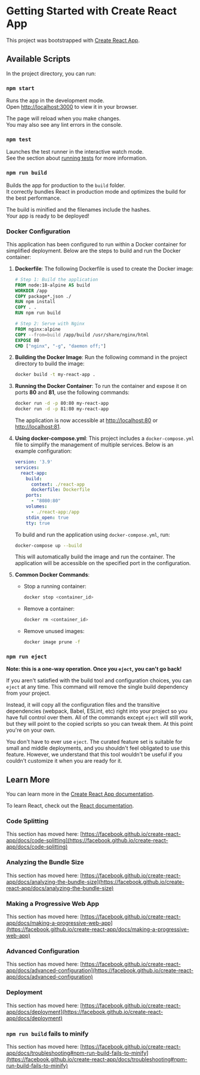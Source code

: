 # Getting Started with Create React App

This project was bootstrapped with [Create React App](https://github.com/facebook/create-react-app).

## Available Scripts

In the project directory, you can run:

### `npm start`

Runs the app in the development mode.\
Open [http://localhost:3000](http://localhost:3000) to view it in your browser.

The page will reload when you make changes.\
You may also see any lint errors in the console.

### `npm test`

Launches the test runner in the interactive watch mode.\
See the section about [running tests](https://facebook.github.io/create-react-app/docs/running-tests) for more information.

### `npm run build`

Builds the app for production to the `build` folder.\
It correctly bundles React in production mode and optimizes the build for the best performance.

The build is minified and the filenames include the hashes.\
Your app is ready to be deployed!

### Docker Configuration

This application has been configured to run within a Docker container for simplified deployment. Below are the steps to build and run the Docker container:

1. **Dockerfile**: The following Dockerfile is used to create the Docker image:
   ```dockerfile
   # Step 1: Build the application
   FROM node:18-alpine AS build
   WORKDIR /app
   COPY package*.json ./
   RUN npm install
   COPY . .
   RUN npm run build

   # Step 2: Serve with Nginx
   FROM nginx:alpine
   COPY --from=build /app/build /usr/share/nginx/html
   EXPOSE 80
   CMD ["nginx", "-g", "daemon off;"]
   ```

2. **Building the Docker Image**:
   Run the following command in the project directory to build the image:
   ```bash
   docker build -t my-react-app .
   ```

3. **Running the Docker Container**:
   To run the container and expose it on ports **80** and **81**, use the following commands:
   ```bash
   docker run -d -p 80:80 my-react-app
   docker run -d -p 81:80 my-react-app
   ```

   The application is now accessible at [http://localhost:80](http://localhost:80) or [http://localhost:81](http://localhost:81).

4. **Using docker-compose.yml**:
   This project includes a `docker-compose.yml` file to simplify the management of multiple services. Below is an example configuration:
   ```yaml
   version: '3.9'
   services:
     react-app:
       build:
         context: ./react-app
         dockerfile: Dockerfile
       ports:
         - "8080:80"
       volumes:
         - ./react-app:/app
       stdin_open: true
       tty: true
   ```

   To build and run the application using `docker-compose.yml`, run:
   ```bash
   docker-compose up --build
   ```

   This will automatically build the image and run the container. The application will be accessible on the specified port in the configuration.

5. **Common Docker Commands**:
   - Stop a running container:
     ```bash
     docker stop <container_id>
     ```
   - Remove a container:
     ```bash
     docker rm <container_id>
     ```
   - Remove unused images:
     ```bash
     docker image prune -f
     ```

### `npm run eject`

**Note: this is a one-way operation. Once you `eject`, you can't go back!**

If you aren't satisfied with the build tool and configuration choices, you can `eject` at any time. This command will remove the single build dependency from your project.

Instead, it will copy all the configuration files and the transitive dependencies (webpack, Babel, ESLint, etc) right into your project so you have full control over them. All of the commands except `eject` will still work, but they will point to the copied scripts so you can tweak them. At this point you're on your own.

You don't have to ever use `eject`. The curated feature set is suitable for small and middle deployments, and you shouldn't feel obligated to use this feature. However, we understand that this tool wouldn't be useful if you couldn't customize it when you are ready for it.

## Learn More

You can learn more in the [Create React App documentation](https://facebook.github.io/create-react-app/docs/getting-started).

To learn React, check out the [React documentation](https://reactjs.org/).

### Code Splitting

This section has moved here: [https://facebook.github.io/create-react-app/docs/code-splitting](https://facebook.github.io/create-react-app/docs/code-splitting)

### Analyzing the Bundle Size

This section has moved here: [https://facebook.github.io/create-react-app/docs/analyzing-the-bundle-size](https://facebook.github.io/create-react-app/docs/analyzing-the-bundle-size)

### Making a Progressive Web App

This section has moved here: [https://facebook.github.io/create-react-app/docs/making-a-progressive-web-app](https://facebook.github.io/create-react-app/docs/making-a-progressive-web-app)

### Advanced Configuration

This section has moved here: [https://facebook.github.io/create-react-app/docs/advanced-configuration](https://facebook.github.io/create-react-app/docs/advanced-configuration)

### Deployment

This section has moved here: [https://facebook.github.io/create-react-app/docs/deployment](https://facebook.github.io/create-react-app/docs/deployment)

### `npm run build` fails to minify

This section has moved here: [https://facebook.github.io/create-react-app/docs/troubleshooting#npm-run-build-fails-to-minify](https://facebook.github.io/create-react-app/docs/troubleshooting#npm-run-build-fails-to-minify)

